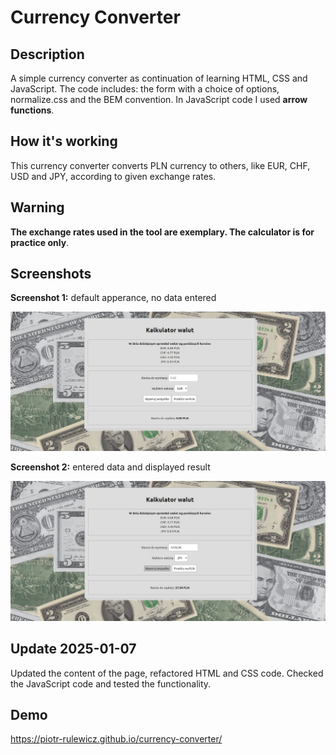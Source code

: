 # Currency Converter

## Description

A simple currency converter as continuation of learning HTML, CSS and JavaScript.
The code includes: the form with a choice of options, normalize.css and the BEM convention.
In JavaScript code I used **arrow functions**.

## How it's working

This currency converter converts PLN currency to others, like EUR, CHF, USD and JPY, according
to given exchange rates.

## Warning

**The exchange rates used in the tool are exemplary. The calculator is for practice only**.

## Screenshots

**Screenshot 1:** default apperance, no data entered

![Screenshot 1, default apperance, no data entered](img/2_screen-currency-converter_readme.jpg)

**Screenshot 2:** entered data and displayed result

![Screenshot 2, entered data and displayed result](img/3_screen-currency-converter_readme.jpg)

## Update 2025-01-07

Updated the content of the page, refactored HTML and CSS code.
Checked the JavaScript code and tested the functionality.

## Demo

<https://piotr-rulewicz.github.io/currency-converter/>

